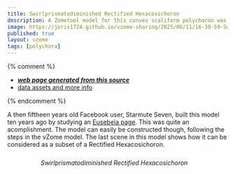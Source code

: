 ```yaml
---
title: Swirlprismatodiminished Rectified Hexacosichoron
description: A Zometool model for this convex scaliform polychoron was first constructed and shown on Facebook by user Starmute Seven. It is also a CRF polychoron, a generalization of a Johnson solid to 4D.
image: https://joris1724.github.io/vzome-sharing/2025/06/11/16-30-59-Swirlprismatodiminished-Rectified-Hexacosichoron/Swirlprismatodiminished-Rectified-Hexacosichoron.png
published: true
layout: vzome
tags: [polychora]
---
```


{% comment %}
 - [***web page generated from this source***](<https://joris1724.github.io/vzome-sharing/2025/06/11/Swirlprismatodiminished-Rectified-Hexacosichoron-16-30-59.html>)
 - [data assets and more info](<https://github.com/joris1724/vzome-sharing/tree/main/2025/06/11/16-30-59-Swirlprismatodiminished-Rectified-Hexacosichoron/>)
 
{% endcomment %}

A then fiftheen years old Facebook user, Starmute Seven, built this model ten years ago by studying an <a href="https://www.qfbox.info/4d/spidrox">Eusebeia page</a>. This was quite an acomplishment. The model can easily be constructed though, following the steps in the vZome model. The last scene in this model shows how it can be considered as a subset of a Rectified Hexacosichoron.

<figure style="width: 87%; margin: 5%">
  <div style='display:flex;'><div style='margin: auto;'><vzome-viewer-start label='first step'></vzome-viewer-start><vzome-viewer-previous label='prev step'></vzome-viewer-previous><vzome-viewer-next label='next step'></vzome-viewer-next><vzome-viewer-end label='final step'></vzome-viewer-end></div></div>
  <vzome-viewer style="width: 100%; height: 60dvh" indexed='true'
        src="https://joris1724.github.io/vzome-sharing/2025/06/11/16-30-59-Swirlprismatodiminished-Rectified-Hexacosichoron/Swirlprismatodiminished-Rectified-Hexacosichoron.vZome    <img  style="width: 100%"
        src="https://joris1724.github.io/vzome-sharing/2025/06/11/16-30-59-Swirlprismatodiminished-Rectified-Hexacosichoron/Swirlprismatodiminished-Rectified-Hexacosichoron.png"   </vzome-viewer>
  <figcaption style="text-align: center; font-style: italic;">
    Swirlprismatodiminished Rectified Hexacosichoron
  </figcaption>
</figure>

